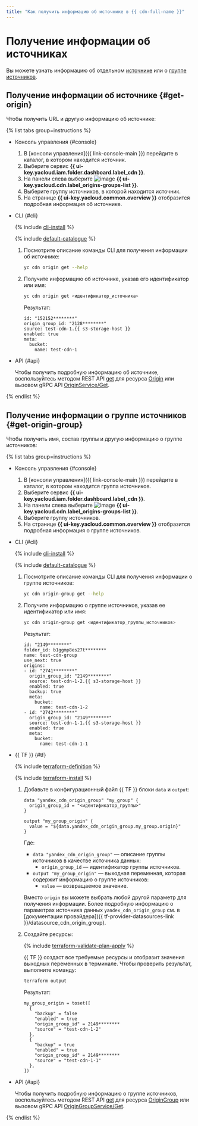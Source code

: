 ```yaml
---
title: "Как получить информацию об источнике в {{ cdn-full-name }}"
---
```


# Получение информации об источниках

Вы можете узнать информацию об отдельном [источнике](#get-origin) или о [группе источников](#get-origin-group).

## Получение информации об источнике {#get-origin}

Чтобы получить URL и другую информацию об источнике:

{% list tabs group=instructions %}

- Консоль управления {#console}

  1. В [консоли управления]({{ link-console-main }}) перейдите в каталог, в котором находится источник.
  1. Выберите сервис **{{ ui-key.yacloud.iam.folder.dashboard.label_cdn }}**.
  1. На панели слева выберите ![image](../../../_assets/console-icons/folder-tree.svg) **{{ ui-key.yacloud.cdn.label_origins-groups-list }}**.
  1. Выберите группу источников, в которой находится источник.
  1. На странице **{{ ui-key.yacloud.common.overview }}** отобразится подробная информация об источнике.

- CLI {#cli}

  {% include [cli-install](../../../_includes/cli-install.md) %}

  {% include [default-catalogue](../../../_includes/default-catalogue.md) %}

  1. Посмотрите описание команды CLI для получения информации об источнике:

      ```bash
      yc cdn origin get --help
      ```

  1. Получите информацию об источнике, указав его идентификатор или имя:
      
      ```bash
      yc cdn origin get <идентификатор_источника>
      ```

      Результат:

      ```text
      id: "152152********"
      origin_group_id: "2128********"
      source: test-cdn-1.{{ s3-storage-host }}
      enabled: true
      meta:
        bucket:
          name: test-cdn-1
      ```

- API {#api}

  Чтобы получить подробную информацию об источнике, воспользуйтесь методом REST API [get](../../api-ref/Origin/get.md) для ресурса [Origin](../../api-ref/Origin/index.md) или вызовом gRPC API [OriginService/Get](../../api-ref/grpc/origin_service.md#Get).

{% endlist %}

## Получение информации о группе источников {#get-origin-group}

Чтобы получить имя, состав группы и другую информацию о группе источников:

{% list tabs group=instructions %}

- Консоль управления {#console}

  1. В [консоли управления]({{ link-console-main }}) перейдите в каталог, в котором находится группа источников.
  1. Выберите сервис **{{ ui-key.yacloud.iam.folder.dashboard.label_cdn }}**.
  1. На панели слева выберите ![image](../../../_assets/console-icons/folder-tree.svg) **{{ ui-key.yacloud.cdn.label_origins-groups-list }}**.
  1. Выберите группу источников.
  1. На странице **{{ ui-key.yacloud.common.overview }}** отобразится подробная информация о группе источников.

- CLI {#cli}

  {% include [cli-install](../../../_includes/cli-install.md) %}

  {% include [default-catalogue](../../../_includes/default-catalogue.md) %}

  1. Посмотрите описание команды CLI для получения информации о группе источников:

      ```bash
      yc cdn origin-group get --help
      ```

  1. Получите информацию о группе источников, указав ее идентификатор или имя:
      
      ```bash
      yc cdn origin-group get <идентификатор_группы_источников>
      ```

      Результат:

      ```text
      id: "2149********"
      folder_id: b1ggmp8es27t********
      name: test-cdn-group
      use_next: true
      origins:
      - id: "2741********"
        origin_group_id: "2149********"
        source: test-cdn-1-2.{{ s3-storage-host }}
        enabled: true
        backup: true
        meta:
          bucket:
            name: test-cdn-1-2
      - id: "2742********"
        origin_group_id: "2149********"
        source: test-cdn-1-1.{{ s3-storage-host }}
        enabled: true
        meta:
          bucket:
            name: test-cdn-1-1
      ```

- {{ TF }} {#tf}

  {% include [terraform-definition](../../../_tutorials/_tutorials_includes/terraform-definition.md) %}

  {% include [terraform-install](../../../_includes/terraform-install.md) %}

  1. Добавьте в конфигурационный файл {{ TF }} блоки `data` и `output`:

      ```hcl
      data "yandex_cdn_origin_group" "my_group" {
        origin_group_id = "<идентификатор_группы>"
      }

      output "my_group_origin" {
        value = "${data.yandex_cdn_origin_group.my_group.origin}"
      }
      ```

      Где:

      * `data "yandex_cdn_origin_group"` — описание группы источников в качестве источника данных:
        * `origin_group_id` — идентификатор группы источников.
      * `output "my_group_origin"` — выходная переменная, которая содержит информацию о группе источников:
        * `value` — возвращаемое значение. 

      Вместо `origin` вы можете выбрать любой другой параметр для получения информации. Более подробную информацию о параметрах источника данных `yandex_cdn_origin_group` см. в [документации провайдера]({{ tf-provider-datasources-link }}/datasource_cdn_origin_group).

  1. Создайте ресурсы:

      {% include [terraform-validate-plan-apply](../../../_tutorials/_tutorials_includes/terraform-validate-plan-apply.md) %}

      {{ TF }} создаст все требуемые ресурсы и отобразит значения выходных переменных в терминале. Чтобы проверить результат, выполните команду:

      ```bash
      terraform output
      ```

      Результат:

      ```text
      my_group_origin = toset([
        {
          "backup" = false
          "enabled" = true
          "origin_group_id" = 2149********
          "source" = "test-cdn-1-2"
        },
        {
          "backup" = true
          "enabled" = true
          "origin_group_id" = 2149********
          "source" = "test-cdn-1-1"
        },
      ])
      ```

- API {#api}

  Чтобы получить подробную информацию о группе источников, воспользуйтесь методом REST API [get](../../api-ref/OriginGroup/get.md) для ресурса [OriginGroup](../../api-ref/OriginGroup/index.md) или вызовом gRPC API [OriginGroupService/Get](../../api-ref/grpc/origin_group_service.md#Get).

{% endlist %}
